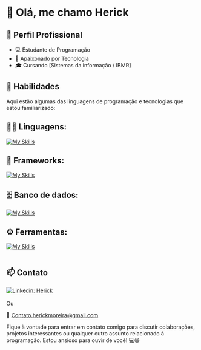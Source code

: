 # 👋 Olá, me chamo Herick

## 💼 Perfil Profissional

- 💻 Estudante de Programação
- 🌱 Apaixonado por Tecnologia
- 🎓 Cursando [Sistemas da informação  / IBMR]

## 🚀 Habilidades

Aqui estão algumas das linguagens de programação e tecnologias que estou familiarizado:

## 👨‍💻 Linguagens: 
[![My Skills](https://skillicons.dev/icons?i=java,javascript,typescript,nodejs)](https://skillicons.dev)

## 🧰 Frameworks: 
[![My Skills](https://skillicons.dev/icons?i=nestjs,spring,nextjs,react,hibernate,sequelize)](https://skillicons.dev)

## 🗄️ Banco de dados: 
[![My Skills](https://skillicons.dev/icons?i=mysql,postgres)](https://skillicons.dev)

## ⚙️ Ferramentas:
[![My Skills](https://skillicons.dev/icons?i=linux,maven,npm,git,github,vscode,eclipse,idea,webstorm,postman,docker)](https://skillicons.dev)<br><br>

## 📫 Contato

[![Linkedin: Herick](https://img.shields.io/badge/-Herick-blue?style=flat-square&logo=Linkedin&logoColor=white&link=https://www.linkedin.com/in/herick-moreira/)](https://www.linkedin.com/in/Herick-moreira/) <br><br>
Ou

📧 Contato.herickmoreira@gmail.com

Fique à vontade para entrar em contato comigo para discutir colaborações, projetos interessantes ou qualquer outro assunto relacionado à programação. Estou ansioso para ouvir de você! 💻😃
